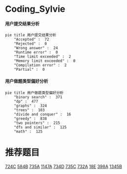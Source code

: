 # Coding_Sylvie

<!-- tabs:start -->



#### **用户提交结果分析**

```mermaid
pie title 用户提交结果分析
    "Accepted" :  72
    "Rejected" :  0
    "Wrong answer" :  24
    "Runtime error" :  0
    "Time limit exceeded" :  2
    "Memory limit exceeded" :  0
    "Compilation error" :  2
    "Partial" :  0
```

#### **用户做题类型偏好分析**

```mermaid
pie title 用户做题类型偏好分析
    "binary search" :  371
    "dp" :  477
    "graphs" :  324
    "trees" :  103
    "divide and conquer" :  16
    "greedy" :  838
    "two pointers" :  215
    "dfs and similar" :  125
    "math" :  125
```



<!-- tabs:end -->
# 推荐题目
[724C](https://codeforces.com/contest/724/problem/C)
[584B](https://codeforces.com/contest/584/problem/B)
[735A](https://codeforces.com/contest/735/problem/A)
[1147A](https://codeforces.com/contest/1147/problem/A)
[734D](https://codeforces.com/contest/734/problem/D)
[735C](https://codeforces.com/contest/735/problem/C)
[732A](https://codeforces.com/contest/732/problem/A)
[18E](https://codeforces.com/contest/18/problem/E)
[398A](https://codeforces.com/contest/398/problem/A)
[1345B](https://codeforces.com/contest/1345/problem/B)
